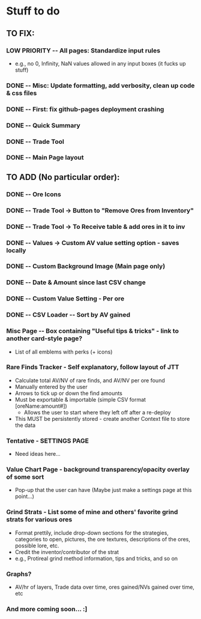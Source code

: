 # Stuff to do

## TO FIX:

### LOW PRIORITY -- All pages: Standardize input rules
 - e.g., no 0, Infinity, NaN values allowed in any input boxes (it fucks up stuff)
### DONE -- Misc: Update formatting, add verbosity, clean up code & css files
### DONE -- First: fix github-pages deployment crashing
### DONE -- Quick Summary
### DONE -- Trade Tool
### DONE -- Main Page layout

## TO ADD (No particular order):

### DONE -- Ore Icons
### DONE -- Trade Tool -> Button to "Remove Ores from Inventory"
### DONE -- Trade Tool -> To Receive table & add ores in it to inv
### DONE -- Values -> Custom AV value setting option - saves locally
### DONE -- Custom Background Image (Main page only)
### DONE -- Date & Amount since last CSV change
### DONE -- Custom Value Setting - Per ore
### DONE -- CSV Loader -- Sort by AV gained

### Misc Page -- Box containing "Useful tips & tricks" - link to another card-style page?
 - List of all emblems with perks (+ icons)

### Rare Finds Tracker - Self explanatory, follow layout of JTT
 - Calculate total AV/NV of rare finds, and AV/NV per ore found
 - Manually entered by the user
 - Arrows to tick up or down the find amounts
 - Must be exportable & importable (simple CSV format [oreName:amount#])
    - Allows the user to start where they left off after a re-deploy
 - This MUST be persistently stored - create another Context file to store the data

### Tentative - SETTINGS PAGE
 - Need ideas here...

### Value Chart Page - background transparency/opacity overlay of some sort
 - Pop-up that the user can have (Maybe just make a settings page at this point...)


### Grind Strats - List some of mine and others' favorite grind strats for various ores
 - Format prettily, include drop-down sections for the strategies, categories to open,
pictures, the ore textures, descriptions of the ores, possible lore, etc.
 - Credit the inventor/contributor of the strat
 - e.g., Protireal grind method information, tips and tricks, and so on


### Graphs?
 - AV/hr of layers, Trade data over time, ores gained/NVs gained over time, etc

### And more coming soon... :]